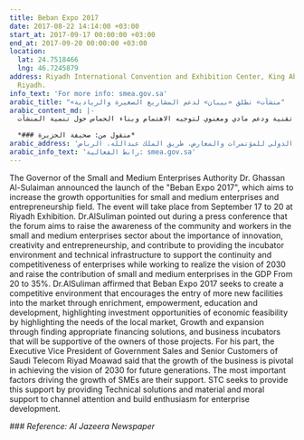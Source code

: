 ```yaml
---
title: Beban Expo 2017
date: 2017-08-22 14:14:00 +03:00
start_at: 2017-09-17 00:00:00 +03:00
end_at: 2017-09-20 00:00:00 +03:00
location:
  lat: 24.7518466
  lng: 46.7245879
address: Riyadh International Convention and Exhibition Center, King Abdullah Road,
  Riyadh.
info_text: 'For more info: smea.gov.sa'
arabic_title: "«منشآت» تطلق «بيبان» لدعم المشاريع الصغيرة والريادية"
arabic_content_md: |-
  أعلن محافظ هيئة المنشآت الصغيرة والمتوسطة (منشآت) الدكتور غسان السليمان إطلاق ملتقى «بيبان 2017» الهادف إلى فتح آفاق نمو للمنشآت الصغيرة والمتوسطة وريادة الأعمال وتسهيل إجراءاتها، حيث سيقام على مدار 4 أيام في الفترة ما بين 17 إلى20 سبتمبر المقبل في مركز الرياض للمعارض والمؤتمرات. وأوضح خلال مؤتمر صحفي أمس أن الملتقى يهدف إلى زيادة وعي المجتمع والعاملين في قطاع المنشآت الصغيرة والمتوسطة بأهمية الابتكار والإبداع وريادة الأعمال، والإسهام في توفير البيئة الحاضنة والبنية التحتية التقنية الداعمة لاستمرارية وتنافسية المنشآت في ظل العمل على تحقيق رؤية2030 ورفع إسهام المنشآت الصغيرة والمتوسطة في الناتج المحلي من 20 إلى 35%. وأكد السليمان أن «بيبان 2017» يسعى إلى إنشاء بيئة تنافسية تشجع دخول المزيد من المنشآت الجديدة إلى السوق، وذلك عبر الإثراء والتمكين والتثقيف والتطوير، وإبراز الفرص الاستثمارية ذات الجدوى الاقتصادية المتاحة من خلال إبراز احتياجات السوق المحلي، إضافة إلى العمل على تمكين المنشآت القائمة بالاستمرار والنمو والتوسع من خلال إيجاد الحلول التمويلية المناسبة، وحاضنات الأعمال التي ستكون داعمة لأصحاب تلك المشاريع. من جهته بين نائب الرئيس التنفيذي للمبيعات الحكومية وكبار العملاء في شركة الاتصالات السعودية رياض معوض أن نمو أعمال المنشآت محوري في تحقيق رؤية 2030 للأجيال المقبلة، ومن أهم العوامل الدافعة لنمو المنشآت الصغيرة والمتوسطة هو دعمهم, و»الاتصالات» تسعى لتوفير هذا الدعم من خلال توفير حلول تقنية ودعم مادي ومعنوي لتوجيه الاهتمام وبناء الحماس حول تنمية المنشآت.

  *### منقول من: صحيفة الجزيرة*
arabic_address: 'مركز الرياض الدولي للمؤتمرات والمعارض، طريق الملك عبدالله، الرياض '
arabic_info_text: 'رابط الفعالية: smea.gov.sa'
---
```


The Governor of the Small and Medium Enterprises Authority Dr. Ghassan Al-Sulaiman announced the launch of the "Beban Expo 2017", which aims to increase the growth opportunities for small and medium enterprises and entrepreneurship field. The event will take place from September 17 to 20 at Riyadh Exhibition. Dr.AlSuliman pointed out during a press conference that the forum aims to raise the awareness of the community and workers in the small and medium enterprises sector about the importance of innovation, creativity and entrepreneurship, and contribute to providing the incubator environment and technical infrastructure to support the continuity and competitiveness of enterprises while working to realize the vision of 2030 and raise the contribution of small and medium enterprises in the GDP From 20 to 35%. Dr.AlSuliman affirmed that Beban Expo 2017 seeks to create a competitive environment that encourages the entry of more new facilities into the market through enrichment, empowerment, education and development, highlighting investment opportunities of economic feasibility by highlighting the needs of the local market, Growth and expansion through finding appropriate financing solutions, and business incubators that will be supportive of the owners of those projects. For his part, the Executive Vice President of Government Sales and Senior Customers of Saudi Telecom Riyad Moawad said that the growth of the business is pivotal in achieving the vision of 2030 for future generations. The most important factors driving the growth of SMEs are their support. STC seeks to provide this support by providing Technical solutions and material and moral support to channel attention and build enthusiasm for enterprise development.

*### Reference: Al Jazeera Newspaper*
